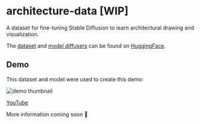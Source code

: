 # architecture-data [WIP]
A dataset for fine-tuning Stable Diffusion to learn architectural drawing and visualization. 

The [dataset](https://huggingface.co/datasets/rrustom/architecture2022clean) and [model diffusers](https://huggingface.co/rrustom/stable-architecture-diffusers) can be found on [HuggingFace](https://huggingface.co). 

## Demo
This dataset and model were used to create this demo: 

![demo thumbnail](https://i3.ytimg.com/vi/DDKA9sOpeEQ/maxresdefault.jpg)

[YouTube](https://www.youtube.com/watch?v=DDKA9sOpeEQ)

More information coming soon 👀
